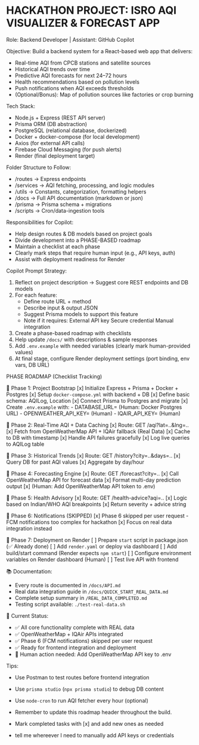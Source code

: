 # HACKATHON PROJECT: ISRO AQI VISUALIZER & FORECAST APP
  Role: Backend Developer | Assistant: GitHub Copilot

  Objective:
  Build a backend system for a React-based web app that delivers:
  - Real-time AQI from CPCB stations and satellite sources
  - Historical AQI trends over time
  - Predictive AQI forecasts for next 24–72 hours
  - Health recommendations based on pollution levels
  - Push notifications when AQI exceeds thresholds
  - (Optional/Bonus): Map of pollution sources like factories or crop burning

  Tech Stack:
  - Node.js + Express (REST API server)
  - Prisma ORM (DB abstraction)
  - PostgreSQL (relational database, dockerized)
  - Docker + docker-compose (for local development)
  - Axios (for external API calls)
  - Firebase Cloud Messaging (for push alerts)
  - Render (final deployment target)

  Folder Structure to Follow:
  - /routes         → Express endpoints
  - /services       → AQI fetching, processing, and logic modules
  - /utils          → Constants, categorization, formatting helpers
  - /docs           → Full API documentation (markdown or json)
  - /prisma         → Prisma schema + migrations
  - /scripts        → Cron/data-ingestion tools

  Responsibilities for Copilot:
  - Help design routes & DB models based on project goals
  - Divide development into a PHASE-BASED roadmap
  - Maintain a checklist at each phase
  - Clearly mark steps that require human input (e.g., API keys, auth)
  - Assist with deployment readiness for Render

  Copilot Prompt Strategy:
  1. Reflect on project description → Suggest core REST endpoints and DB models
  2. For each feature:
     - Define route URL + method
     - Describe input & output JSON
     - Suggest Prisma models to support this feature
     - Note if it requires: External API key Secure credential Manual integration
  3. Create a phase-based roadmap with checklists
  4. Help update `/docs/` with descriptions & sample responses
  5. Add `.env.example` with needed variables (clearly mark human-provided values)
  6. At final stage, configure Render deployment settings (port binding, env vars, DB URL)

PHASE ROADMAP (Checklist Tracking)

🔹 Phase 1: Project Bootstrap
[x] Initialize Express + Prisma + Docker + Postgres
[x] Setup `docker-compose.yml` with backend + DB
[x] Define basic schema: AQILog, Location
[x] Connect Prisma to Postgres and migrate
[x] Create `.env.example` with:
      - DATABASE_URL= (Human: Docker Postgres URL)
      - OPENWEATHER_API_KEY= (Human)
      - IQAIR_API_KEY= (Human)

🔹 Phase 2: Real-Time AQI + Data Caching
[x] Route: GET /aqi?lat=..&lng=..
[x] Fetch from OpenWeatherMap API + IQAir fallback (Real Data)
[x] Cache to DB with timestamp
[x] Handle API failures gracefully
[x] Log live queries to AQILog table

🔹 Phase 3: Historical Trends
[x] Route: GET /history?city=..&days=..
[x] Query DB for past AQI values
[x] Aggregate by day/hour

🔹 Phase 4: Forecasting Engine
[x] Route: GET /forecast?city=..
[x] Call OpenWeatherMap API for forecast data
[x] Format multi-day prediction output
[x] (Human: Add OpenWeatherMap API token to .env)

🔹 Phase 5: Health Advisory
[x] Route: GET /health-advice?aqi=..
[x] Logic based on Indian/WHO AQI breakpoints
[x] Return severity + advice string

🔹 Phase 6: Notifications (SKIPPED)
[x] Phase 6 skipped per user request - FCM notifications too complex for hackathon
[x] Focus on real data integration instead

🔹 Phase 7: Deployment on Render
[ ] Prepare `start` script in package.json (✅ Already done)
[ ] Add `render.yaml` or deploy via dashboard
[ ] Add build/start command (Render expects `npm start`)
[ ] Configure environment variables on Render dashboard (Human)
[ ] Test live API with frontend

📚 Documentation:
- Every route is documented in `/docs/API.md`
- Real data integration guide in `/docs/QUICK_START_REAL_DATA.md`
- Complete setup summary in `/REAL_DATA_COMPLETED.md`
- Testing script available: `./test-real-data.sh`

🎯 Current Status:
- ✅ All core functionality complete with REAL data
- ✅ OpenWeatherMap + IQAir APIs integrated
- ✅ Phase 6 (FCM notifications) skipped per user request
- ✅ Ready for frontend integration and deployment
- 🔴 Human action needed: Add OpenWeatherMap API key to .env

Tips:
- Use Postman to test routes before frontend integration
- Use `prisma studio` (`npx prisma studio`) to debug DB content
- Use `node-cron` to run AQI fetcher every hour (optional)

- Remember to update this roadmap header throughout the build.
- Mark completed tasks with [x] and add new ones as needed
- tell me whereever I need to manually add API keys or credentials